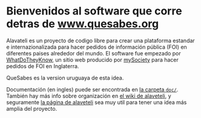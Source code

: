 # Bienvenidos al software que corre detras de www.quesabes.org

Alavateli es un proyecto de codigo libre para crear una plataforma estandar e internazionalizada para hacer pedidos de información pública (FOI) en diferentes paises alrededor del mundo. El software fue empezado por [WhatDoTheyKnow](https://www.whatdotheyknow.com/), un sitio web producido por [mySociety](http://mysociety.org/) para hacer pedidos de FOI en Inglaterra.

QueSabes es la version uruguaya de esta idea.

Documentación (en ingles) puede ser encontrada en [la carpeta `doc/`](https://github.com/datauy/alaveteli/tree/master/doc).  También hay más info sobre organización en [el wiki de alaveteli](https://github.com/datauy/alaveteli/wiki/Home/), y seguramente [la página de alaveteli](http://alaveteli.org/) sea muy util para tener una idea más amplia del proyecto.
